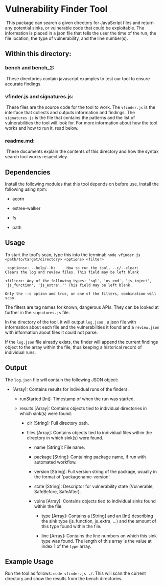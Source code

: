 # Vulnerability Finder Tool

​	This package can search a given directory for JavaScript files and return any potential sinks, or vulnerable code that could be exploitable. The information is placed in a json file that tells the user the time of the run, the file location, the type of vulnerability, and the line number(s).



## Within this directory:

### bench and bench_2:

​	These directories contain javascript examples to test our tool to ensure accurate findings. 

### vfinder.js and signatures.js:

​	These files are the source code for the tool to work. The `vfinder.js` is the interface that collects and outputs information and findings. The `signatures.js` is the file that contains the patterns and the list of vulnerabilities the tool will look for. For more information about how the tool works and how to run it, read below. 

### readme.md:

​	These documents explain the contents of this directory and how the syntax search tool works respectivley. 



## Dependencies

Install the following modules that this tool depends on before use. Install the following using npm:

- acorn

- estree-walker

- fs

- path

  

## Usage

To start the tool's scan, type this into the terminal: ```node vfinder.js <path/to/target/directory> <options> <filter>```

`` 	<options>:
		--help/--h:		How to run the tool.
		--c/--clear:	Clears the log and review files.
		This field may be left blank
`` 	

``<filter>:
		Any of the following types: 'sql', 'os_cmd', 'js_inject', 'js_function', 'js_extra',''
		This field may be left blank.``	

``Only the --c option and true, or one of the filters, combination will scan.``

The filters are tag names for known, dangerous APIs. They can be looked at further in the `signatures.js` file.

In the directory of the tool, it will output `log.json` , a json file with information about each file and the vulnerabilities it found and a `review.json` with information about files it could not parse.

If the `log.json` file already exists, the finder will append the current findings object to the array within the file, thus keeping a historical record of individual runs.



## Output

The `log.json` file will contain the following JSON object:

- \[Array\]: Contains results for individual runs of the finders.

  - runStarted \[Int\]: Timestamp of when the run was started.

  - results \[Array\]: Contains objects tied to individual directories in which sink(s) were found.

    - dir \[String\]: Full directory path.

    - files \[Array\]: Contains objects tied to individual files within the directory in which sink(s) were found.

      - name \[String\]: File name.

      - package \[String\]: Containing package name, if run with automated workflow.

      - version \[String\]: Full version string of the package, usually in the format of 'packagename-version'.

      - state \[String\]: Descriptor for vulnerability state (Vulnerable, SafeBefore, SafeAfter).

      - vulns \[Array\]: Contains objects tied to individual sinks found within the file.

        - type \[Array\]: Contains a \[String\] and an \[Int\] describing the sink type (js_function, js_extra, ...) and the amount of this type found within the file.

        - line \[Array\]: Contains the line numbers on which this sink type was found. The length of this array is the value at index 1 of the `type` array.

          

## Example Usage

Run the tool as follows: `node vfinder.js ./`. This will scan the current directory and show the results from the bench directories.